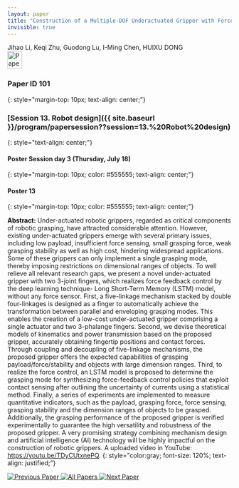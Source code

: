 ```yaml
---
layout: paper
title: "Construction of a Multiple-DOF Underactuated Gripper with Force-Sensing via Deep Learning"
invisible: true
---
```

<div class="paper-authors">
<div class="paper-author-box">
    <div class="paper-author-name">Jihao Li, Keqi Zhu, Guodong Lu, I-Ming Chen, HUIXU DONG</div>
    <div class="paper-author-uni"></div>
</div>

</div><div class="paper-pdf">
                <div> <a href="https://enriquecoronadozu.github.io/rssproceedings2024/rss20/p101.pdf"><img src="{{ site.baseurl }}/images/paper_link.png" alt="Paper Website" width = "33"  height = "40"/></a> </div>
                </div>

### Paper ID 101
{: style="margin-top: 10px; text-align: center;"}

### [Session 13. Robot design]({{ site.baseurl }}/program/papersession??session=13.%20Robot%20design)
{: style="text-align: center;"}

#### Poster Session day 3 (Thursday, July 18)
{: style="margin-top: 10px; color: #555555; text-align: center;"}

#### Poster 13
{: style="margin-top: 10px; color: #555555; text-align: center;"}

<b style="color: black;">Abstract: </b>Under-actuated robotic grippers, regarded as critical components of robotic grasping, have attracted considerable attention. However, existing under-actuated grippers emerge with several primary issues, including low payload, insufficient force sensing, small grasping force, weak grasping stability as well as high cost, hindering widespread applications. Some of these grippers can only implement a
 single grasping mode, thereby imposing restrictions on dimensional ranges of objects. To well relieve all relevant research gaps, we present a novel under-actuated gripper with two 3-joint fingers, which realizes force feedback control by the deep learning technique- Long Short-Term Memory (LSTM) model, without any force sensor. First, a five-linkage mechanism stacked by double four-linkages is designed as a finger to automatically achieve the transformation between parallel and enveloping grasping modes. This enables the creation of a low-cost under-actuated gripper comprising a single actuator and two 3-phalange fingers. Second, we devise theoretical models of kinematics and power transmission based on the proposed gripper, accurately obtaining fingertip positions and contact forces. Through coupling and decoupling of five-linkage mechanisms, the proposed gripper offers the expected capabilities of grasping payload/force/stability and objects with large dimension ranges. Third, to realize the force control, an LSTM model is proposed to determine the grasping mode for synthesizing force-feedback control policies that exploit contact sensing after outlining the uncertainty of
 currents using a statistical method. Finally, a series of experiments are implemented to measure quantitative indicators, such as the payload, grasping force, force sensing, grasping stability and the dimension ranges of objects to be grasped. Additionally, the grasping performance of the proposed gripper is verified experimentally to guarantee the high versatility and robustness of the proposed gripper. A very promising strategy combining mechanism design and artificial intelligence (AI) technology will be highly impactful on the
 construction of robotic grippers. A uploaded video in YouTube: https://youtu.be/TDyCUtxnePQ.
{: style="color:gray; font-size: 120%; text-align: justified;"}


<div class="paper-menu">
<a href="{{ site.baseurl }}/program/papers/100/"> <img src="{{ site.baseurl }}/images/previous_paper_icon.png" alt="Previous Paper" title="Previous Paper"/> </a>
<a href="{{ site.baseurl }}/program/papers"><img src="{{ site.baseurl }}/images/overview_icon.png" alt="All Papers" title="All Papers"/> </a>
<a href="{{ site.baseurl }}/program/papers/102/"> <img src="{{ site.baseurl }}/images/next_paper_icon.png" alt="Next Paper" title="Next Paper"/> </a>

</div>
